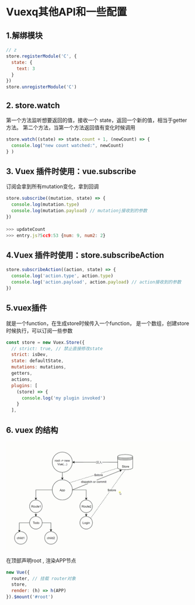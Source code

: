 # Vuexq其他API和一些配置

## 1.解绑模块
```javascript
// z
store.registerModule('C', {
  state: {
    text: 3
  }
})
store.unregisterModule('C')
```

## 2. store.watch

第一个方法监听想要返回的值，接收一个 state，返回一个新的值，相当于getter方法。
第二个方法，当第一个方法返回值有变化时候调用
```javascript
store.watch((state) => state.count + 1, (newCount) => {
  console.log("new count watched:", newCount)
} )

```


## 3. Vuex 插件时使用：vue.subscribe
订阅会拿到所有mutation变化，拿到回调

```javascript
store.subscribe((mutation, state) => {
  console.log(mutation.type)
  console.log(mutation.payload) // mutationj接收到的参数
})

>>> updateCount
>>> entry.js?5cc9:53 {num: 9, num2: 2}
```

##  4.Vuex 插件时使用：store.subscribeAction
  
```javascript
store.subscribeAction((action, state) => {
  console.log('action.type', action.type)
  console.log('action.payload', action.payload) // action接收到的参数
})
```

## 5.vuex插件
就是一个function，在生成store时候传入一个function， 是一个数组，创建store时候执行，可以订阅一些参数
```javascript
const store = new Vuex.Store({
  // strict: true, // 禁止直接修改state
  strict: isDev,
  state: defaultState,
  mutations: mutations,
  getters,
  actions,
  plugins: [
    (store) => {
      console.log('my plugin invoked')
    }
  ],
```

## 6. vuex 的结构
![computed 方法和 methods 方法执行区别](https://github.com/FanWorldBegin/vue-ssr/blob/master/images/26.1.jpeg)

在顶部声明root , 渲染APP节点
```javascript
new Vue({
  router, // 挂载 router对象
  store,
  render: (h) => h(APP)
}).$mount('#root')

```

